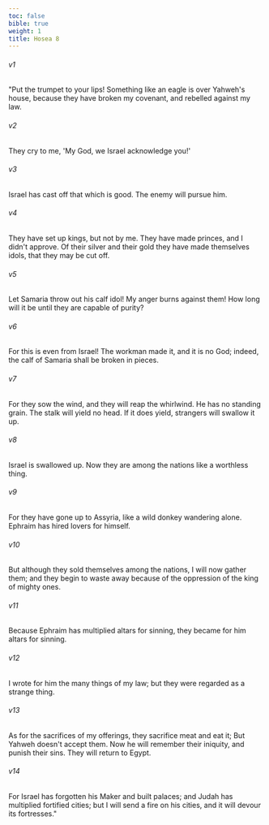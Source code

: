 ```yaml
---
toc: false
bible: true
weight: 1
title: Hosea 8
---
```




###### v1 
"Put the trumpet to your lips! Something like an eagle is over Yahweh's house, because they have broken my covenant, and rebelled against my law. 

###### v2 
They cry to me, 'My God, we Israel acknowledge you!' 

###### v3 
Israel has cast off that which is good. The enemy will pursue him. 

###### v4 
They have set up kings, but not by me. They have made princes, and I didn't approve. Of their silver and their gold they have made themselves idols, that they may be cut off. 

###### v5 
Let Samaria throw out his calf idol! My anger burns against them! How long will it be until they are capable of purity? 

###### v6 
For this is even from Israel! The workman made it, and it is no God; indeed, the calf of Samaria shall be broken in pieces. 

###### v7 
For they sow the wind, and they will reap the whirlwind. He has no standing grain. The stalk will yield no head. If it does yield, strangers will swallow it up. 

###### v8 
Israel is swallowed up. Now they are among the nations like a worthless thing. 

###### v9 
For they have gone up to Assyria, like a wild donkey wandering alone. Ephraim has hired lovers for himself. 

###### v10 
But although they sold themselves among the nations, I will now gather them; and they begin to waste away because of the oppression of the king of mighty ones. 

###### v11 
Because Ephraim has multiplied altars for sinning, they became for him altars for sinning. 

###### v12 
I wrote for him the many things of my law; but they were regarded as a strange thing. 

###### v13 
As for the sacrifices of my offerings, they sacrifice meat and eat it; But Yahweh doesn't accept them. Now he will remember their iniquity, and punish their sins. They will return to Egypt. 

###### v14 
For Israel has forgotten his Maker and built palaces; and Judah has multiplied fortified cities; but I will send a fire on his cities, and it will devour its fortresses."
